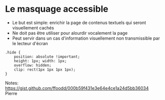 <!-- .slide: class="with-code-bg-dark" -->

# Le masquage accessible

* Le but est simple: enrichir la page de contenus textuels qui seront visuellement cachés
* Ne doit pas être utiliser pour alourdir vocalement la page
* Peut servir dans un cas d'information visuellement non transmissible par le lecteur d'écran

```
.hide {
    position: absolute !important;
    height: 1px; width: 1px;
    overflow: hidden;
    clip: rect(1px 1px 1px 1px);
}
```

Notes:
https://gist.github.com/ffoodd/000b59f431e3e64e4ce1a24d5bb36034
Pierre
